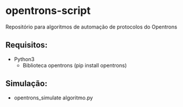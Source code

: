 # opentrons-script

Repositório para algoritmos de automação de protocolos do Opentrons

## Requisitos:
 - Python3
   - Biblioteca opentrons (pip install opentrons)

## Simulação:
 - opentrons_simulate algoritmo.py
